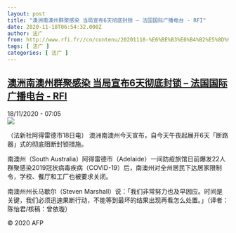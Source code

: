 ```yaml
---
layout: post
title: "澳洲南澳州群聚感染 当局宣布6天彻底封锁 – 法国国际广播电台 - RFI"
date: 2020-11-18T06:54:32.000Z
author: 法广
from: http://www.rfi.fr//cn/contenu/20201118-%E6%BE%B3%E6%B4%B2%E5%8D%97%E6%BE%B3%E5%B7%9E%E7%BE%A4%E8%81%9A%E6%84%9F%E6%9F%93-%E5%BD%93%E5%B1%80%E5%AE%A3%E5%B8%836%E5%A4%A9%E5%BD%BB%E5%BA%95%E5%B0%81%E9%94%81
tags: [ 法广 ]
categories: [ 法广 ]
---
```

<!--1605682472000-->
[澳洲南澳州群聚感染 当局宣布6天彻底封锁 – 法国国际广播电台 - RFI](http://www.rfi.fr//cn/contenu/20201118-%E6%BE%B3%E6%B4%B2%E5%8D%97%E6%BE%B3%E5%B7%9E%E7%BE%A4%E8%81%9A%E6%84%9F%E6%9F%93-%E5%BD%93%E5%B1%80%E5%AE%A3%E5%B8%836%E5%A4%A9%E5%BD%BB%E5%BA%95%E5%B0%81%E9%94%81)
------

<div>
<div>18/11/2020 - 07:05</div><img src="https://s.rfi.fr/media/display/0f91d884-2969-11eb-88cd-005056bf87d6/w:310/p:16x9/int0006b.201118140501.jpg"><div class="t-content__body u-clearfix">            <p>（法新社阿得雷德市18日电）    澳洲南澳州今天宣布，自今天午夜起展开6天「断路器」式的彻底阻断封锁措施。</p><p>    南澳州（South Australia）阿得雷德市（Adelaide）一间防疫旅馆日前爆发22人群聚感染2019冠状病毒疾病（COVID-19）后，南澳州对全州居民下达居家限制令，学校、餐厅和工厂也被要求关闭。</p><p>    南澳州州长马歇尔（Steven Marshall）说：「我们非常努力也及早因应。时间是关键，我们必须迅速果断行动，不能等到最坏的结果出现再看怎么处置。」（译者：陈怡君/核稿：曾依璇）</p>            <p class="t-copyright">© 2020 AFP</p>        </div>
</div>
